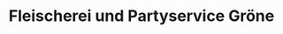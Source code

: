 ---
title: "Fleischerei und Partyservice Gröne"
url: /rheda-wiedenbrueck/fleischerei-und-partyservice-groene/
shop: Feinkost
---